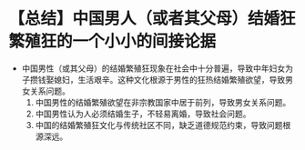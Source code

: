 # 【总结】中国男人（或者其父母）结婚狂繁殖狂的一个小小的间接论据

-   中国男性（或其父母）的结婚繁殖狂现象在社会中十分普遍，导致中年妇女为子攒钱娶媳妇，生活艰辛。这种文化根源于男性的狂热结婚繁殖欲望，导致男女关系问题。
    1.  中国男性的结婚繁殖欲望在非宗教国家中居于前列，导致男女关系问题。
    2.  中国男性认为人必须结婚生子，不轻易离婚，导致社会问题。
    3.  中国的结婚繁殖狂文化与传统社区不同，缺乏道德规范约束，导致问题根源深远。